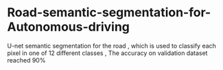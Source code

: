 # Road-semantic-segmentation-for-Autonomous-driving
U-net semantic segmentation for the road , which is used to classify each pixel in one of 12 different classes , The accuracy on validation dataset reached 90%
